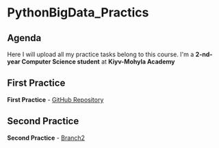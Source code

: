 # PythonBigData_Practics

## Agenda
Here I will upload all my practice tasks belong to this course.
I'm a **2-nd-year Computer Science student** at **Kiyv-Mohyla Academy**

## First Practice
**First Practice** - [GitHub Repository](https://github.com/nikitakost/PythonProject1)

## Second Practice
**Second Practice** - [Branch2](https://github.com/nikitakost/PythonBigData_Practics/tree/Practice_2)
